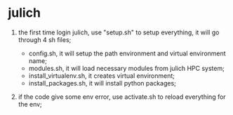 # julich

1. the first time login julich, use "setup.sh" to setup everything, it will go through 4 sh files;
   * config.sh, it will setup the path environment and virtual environment name;
   * modules.sh, it will load necessary modules from julich HPC system;
   * install_virtualenv.sh, it creates virtual environment;
   * install_packages.sh, it will install python packages;
  
2. if the code give some env error, use activate.sh to reload everything for the env;
